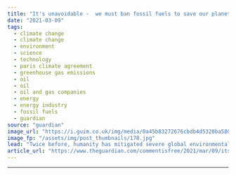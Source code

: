 ```yaml
---
title: "It's unavoidable -  we must ban fossil fuels to save our planet. Here's how we do it | Roland Geyer"
date: "2021-03-09"
tags: 
  - climate change
  - climate change
  - environment
  - science
  - technology
  - paris climate agreement
  - greenhouse gas emissions
  - oil
  - oil
  - oil and gas companies
  - energy
  - energy industry
  - fossil fuels
  - guardian
source: "guardian"
image_url: "https://i.guim.co.uk/img/media/0a45b83272676cbdb4d5320ba580106e6af4fa15/0_11_3500_2101/master/3500.jpg?width=460&quality=85&auto=format&fit=max&s=4901843e56f3d171b14245fb11330576"
image_fp: "/assets/img/post_thumbnails/178.jpg"
lead: "Twice before, humanity has mitigated severe global environmental threats. In both cases we did this not with ‘cap and trade’ systems, taxes, or offsets, but with bansTime is running out to meet the goals of the Paris Agreement and avoid catastrophic ..."
article_url: "https://www.theguardian.com/commentisfree/2021/mar/09/its-unavoidable-we-must-ban-fossil-fuels-to-save-our-planet-heres-how-we-do-it"
---
```


---
